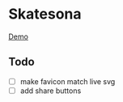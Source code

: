 # Skatesona

[Demo](https://ssteigen.github.io/skatesona/)

## Todo

- [ ] make favicon match live svg
- [ ] add share buttons
